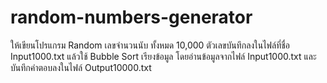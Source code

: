 # random-numbers-generator
ให้เขียนโปรแกรม
Random เลขจำนวนนับ ทั้งหมด 10,000 ตัวเลขบันทึกลงในไฟล์ที่ชื่อ Input1000.txt
แล้วใช้ Bubble Sort เรียงข้อมูล
โดยอ่านข้อมูลจากไฟล์ Input1000.txt และบันทึกคำตอบลงในไฟล์ Output10000.txt
